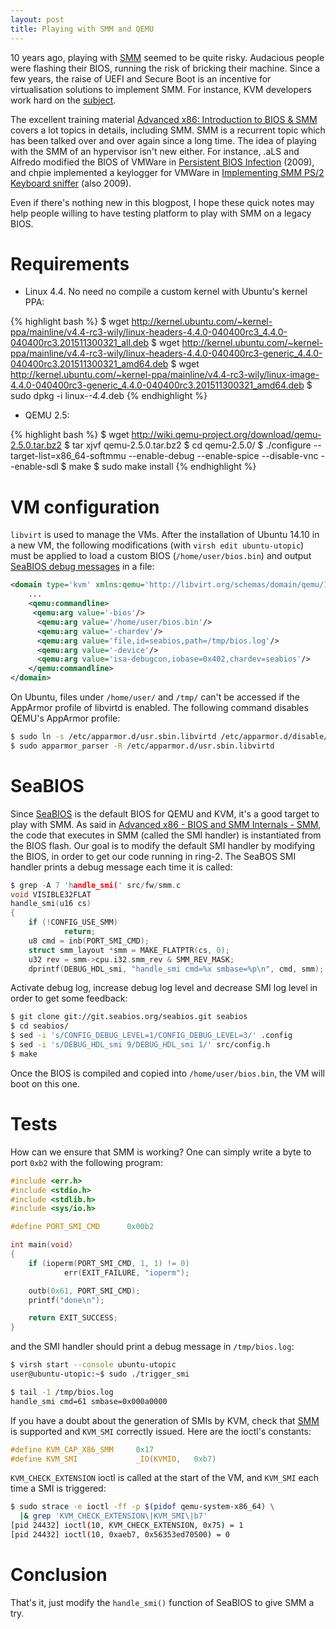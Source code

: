 ```yaml
---
layout: post
title: Playing with SMM and QEMU
---
```


10 years ago, playing with
[SMM](https://en.wikipedia.org/wiki/System_Management_Mode) seemed to be quite
risky. Audacious people were flashing their BIOS, running the risk of bricking
their machine. Since a few years, the raise of UEFI and Secure Boot is an
incentive for virtualisation solutions to implement SMM. For instance, KVM
developers work hard on the [subject](https://lwn.net/Articles/642596/).

<!-- more -->

The excellent training material
[Advanced x86: Introduction to BIOS & SMM](http://opensecuritytraining.info/IntroBIOS.html)
covers a lot topics in details, including SMM. SMM is a recurrent topic which
has been talked over and over again since a long time. The idea of playing with
the SMM of an hypervisor isn't new either. For instance, .aLS and Alfredo
modified the BIOS of VMWare in
[Persistent BIOS Infection](http://phrack.org/issues/66/7.html) (2009), and
chpie implemented a keylogger for VMWare in
[Implementing SMM PS/2 Keyboard sniffer](http://ivanlef0u.fr/repo/todo/chpie_smm_keysniff_ENG.pdf)
(also 2009).

Even if there's nothing new in this blogpost, I hope these quick notes may help
people willing to have  testing platform to play with SMM on a legacy BIOS.



# Requirements

- Linux 4.4. No need no compile a custom kernel with Ubuntu's kernel PPA:

{% highlight bash %}
$ wget http://kernel.ubuntu.com/~kernel-ppa/mainline/v4.4-rc3-wily/linux-headers-4.4.0-040400rc3_4.4.0-040400rc3.201511300321_all.deb
$ wget http://kernel.ubuntu.com/~kernel-ppa/mainline/v4.4-rc3-wily/linux-headers-4.4.0-040400rc3-generic_4.4.0-040400rc3.201511300321_amd64.deb
$ wget http://kernel.ubuntu.com/~kernel-ppa/mainline/v4.4-rc3-wily/linux-image-4.4.0-040400rc3-generic_4.4.0-040400rc3.201511300321_amd64.deb
$ sudo dpkg -i linux-*-4.4*.deb
{% endhighlight %}

- QEMU 2.5:

{% highlight bash %}
$ wget http://wiki.qemu-project.org/download/qemu-2.5.0.tar.bz2
$ tar xjvf qemu-2.5.0.tar.bz2
$ cd qemu-2.5.0/
$ ./configure --target-list=x86_64-softmmu --enable-debug --enable-spice --disable-vnc --enable-sdl
$ make
$ sudo make install
{% endhighlight %}



# VM configuration

``libvirt`` is used to manage the VMs. After the installation of Ubuntu 14.10 in
a new VM, the following modifications (with ``virsh edit ubuntu-utopic``) must
be applied to load a custom BIOS (``/home/user/bios.bin``) and output
[SeaBIOS debug messages](http://www.seabios.org/Debugging#Timing_debug_messages)
in a file:

~~~~~ xml
<domain type='kvm' xmlns:qemu='http://libvirt.org/schemas/domain/qemu/1.0'>
    ...
    <qemu:commandline>
     <qemu:arg value='-bios'/>
      <qemu:arg value='/home/user/bios.bin'/>
      <qemu:arg value='-chardev'/>
      <qemu:arg value='file,id=seabios,path=/tmp/bios.log'/>
      <qemu:arg value='-device'/>
      <qemu:arg value='isa-debugcon,iobase=0x402,chardev=seabios'/>
    </qemu:commandline>
</domain>
~~~~~

On Ubuntu, files under ``/home/user/`` and ``/tmp/`` can't be accessed if the
AppArmor profile of libvirtd is enabled. The following command disables QEMU's
AppArmor profile:

~~~~~ bash
$ sudo ln -s /etc/apparmor.d/usr.sbin.libvirtd /etc/apparmor.d/disable/
$ sudo apparmor_parser -R /etc/apparmor.d/usr.sbin.libvirtd
~~~~~



# SeaBIOS

Since [SeaBIOS](http://www.seabios.org/SeaBIOS) is the default BIOS for QEMU and
KVM, it's a good target to play with SMM. As said in
[Advanced x86 - BIOS and SMM Internals - SMM](http://opensecuritytraining.info/IntroBIOS_files/Day1_07_Advanced%20x86%20-%20BIOS%20and%20SMM%20Internals%20-%20SMM.pdf),
the code that executes in SMM (called the SMI handler) is instantiated from the
BIOS flash. Our goal is to modify the default SMI handler by modifying the
BIOS, in order to get our code running in ring-2. The SeaBOS SMI handler prints
a debug message each time it is called:

~~~~~ C
$ grep -A 7 'handle_smi(' src/fw/smm.c
void VISIBLE32FLAT
handle_smi(u16 cs)
{
    if (!CONFIG_USE_SMM)
            return;
    u8 cmd = inb(PORT_SMI_CMD);
    struct smm_layout *smm = MAKE_FLATPTR(cs, 0);
    u32 rev = smm->cpu.i32.smm_rev & SMM_REV_MASK;
    dprintf(DEBUG_HDL_smi, "handle_smi cmd=%x smbase=%p\n", cmd, smm);
~~~~~

Activate debug log, increase debug log level and decrease SMI log level in order
to get some feedback:

~~~~~ bash
$ git clone git://git.seabios.org/seabios.git seabios
$ cd seabios/
$ sed -i 's/CONFIG_DEBUG_LEVEL=1/CONFIG_DEBUG_LEVEL=3/' .config
$ sed -i 's/DEBUG_HDL_smi 9/DEBUG_HDL_smi 1/' src/config.h
$ make
~~~~~

Once the BIOS is compiled and copied into ``/home/user/bios.bin``, the VM will
boot on this one.



# Tests

How can we ensure that SMM is working? One can simply write a byte to port
`0xb2` with the following program:

~~~~~ C
#include <err.h>
#include <stdio.h>
#include <stdlib.h>
#include <sys/io.h>

#define PORT_SMI_CMD      0x00b2

int main(void)
{
    if (ioperm(PORT_SMI_CMD, 1, 1) != 0)
	        err(EXIT_FAILURE, "ioperm");

    outb(0x61, PORT_SMI_CMD);
    printf("done\n");

    return EXIT_SUCCESS;
}
~~~~~

and the SMI handler should print a debug message in `/tmp/bios.log`:

~~~~~ bash
$ virsh start --console ubuntu-utopic
user@ubuntu-utopic:~$ sudo ./trigger_smi

$ tail -1 /tmp/bios.log
handle_smi cmd=61 smbase=0x000a0000
~~~~~

If you have a doubt about the generation of SMIs by KVM, check that
[SMM](http://xiaogr.com/wp-content/uploads/2015/08/kvm-smm.pdf) is supported
and `KVM_SMI` correctly issued. Here are the ioctl's constants:

~~~~~ C
#define KVM_CAP_X86_SMM     0x17
#define KVM_SMI             _IO(KVMIO,   0xb7)
~~~~~

`KVM_CHECK_EXTENSION` ioctl is called at the start of the VM, and `KVM_SMI` each
time a SMI is triggered:

~~~~~ bash
$ sudo strace -e ioctl -ff -p $(pidof qemu-system-x86_64) \
  |& grep 'KVM_CHECK_EXTENSION\|KVM_SMI\|b7'
[pid 24432] ioctl(10, KVM_CHECK_EXTENSION, 0x75) = 1
[pid 24432] ioctl(10, 0xaeb7, 0x56353ed70500) = 0
~~~~~



# Conclusion

That's it, just modify the `handle_smi()` function of SeaBIOS to give SMM a try.
